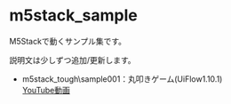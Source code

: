 # m5stack_sample

M5Stackで動くサンプル集です。

説明文は少しずつ追加/更新します。

- m5stack_tough\sample001：丸叩きゲーム(UiFlow1.10.1)  
[YouTube動画](https://youtu.be/NOvuH4vpMLw)
